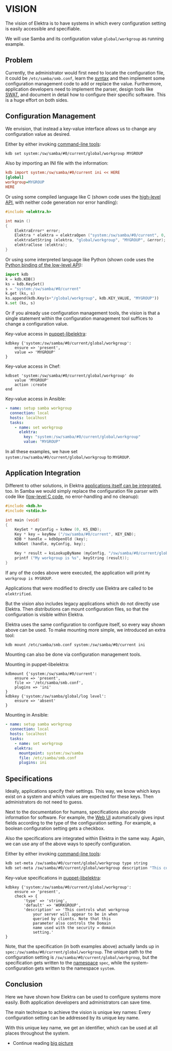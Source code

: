 # VISION

The vision of Elektra is to have systems in which every configuration
setting is easily accessible and specifiable.

We will use Samba and its configuration value `global/workgroup` as
running example.

## Problem

Currently, the administrator would first need to
locate the configuration file, it
could be `/etc/samba/smb.conf`, learn the
[syntax](https://www.samba.org/samba/docs/current/man-html/smb.conf.5.html)
and then implement some configuration management code to add or replace
the value. Furthermore, application developers need to implement
the parser, design tools like [SWAT](https://www.samba.org/samba/docs/old/Samba3-HOWTO/SWAT.html),
and document in detail how to configure their specific software.
This is a huge effort on both sides.

## Configuration Management

We envision, that instead a key-value interface
allows us to change any configuration value
as desired.

Either by either invoking [command-line tools](/doc/help/kdb.md):

```sh
kdb set system:/sw/samba/#0/current/global/workgroup MYGROUP
```

Also by importing an INI file with the information:

```ini
kdb import system:/sw/samba/#0/current ini << HERE
[global]
workgroup=MYGROUP
HERE
```

Or using some compiled language like C
(shown code uses the [high-level API](/src/libs/highlevel),
with neither code generation nor error handling):

```c
#include <elektra.h>

int main ()
{
	ElektraError* error;
	Elektra * elektra = elektraOpen ("system:/sw/samba/#0/current", 0, &error);
	elektraSetString (elektra, "global/workgroup", "MYGROUP", &error);
	elektraClose (elektra);
}
```

Or using some interpreted language like Python
(shown code uses the [Python binding of the low-level API](/doc/tutorials/python-kdb.md)):

```python
import kdb
k = kdb.KDB()
ks = kdb.KeySet()
s = "system:/sw/samba/#0/current"
k.get (ks, s)
ks.append(kdb.Key(s+"/global/workgroup", kdb.KEY_VALUE, "MYGROUP"))
k.set (ks, s)
```

Or if you already use configuration management tools, the vision is that
a single statement within the configuration management tool suffices to
change a configuration value.

Key-value access in [puppet-libelektra](https://puppet.libelektra.org):

```
kdbkey {'system:/sw/samba/#0/current/global/workgroup':
	ensure => 'present',
	value => 'MYGROUP'
}
```

Key-value access in Chef:

```
kdbset 'system:/sw/samba/#0/current/global/workgroup' do
	value 'MYGROUP'
	action :create
end
```

Key-value access in Ansible:

```yaml
- name: setup samba workgroup
  connection: local
  hosts: localhost
  tasks:
    - name: set workgroup
      elektra:
        key: "system:/sw/samba/#0/current/global/workgroup"
        value: "MYGROUP"
```

In all these examples, we have set
`system:/sw/samba/#0/current/global/workgroup` to `MYGROUP`.

## Application Integration

Different to other solutions, in Elektra
[applications itself can be integrated](/doc/tutorials/application-integration.md),
too.
In Samba we would simply replace the configuration file parser
with code like ([low-level C code](https://doc.libelektra.org/api/latest/html/group__key.html),
no error-handling and no cleanup):

```c
#include <kdb.h>
#include <stdio.h>

int main (void)
{
	KeySet * myConfig = ksNew (0, KS_END);
	Key * key = keyNew ("/sw/samba/#0/current", KEY_END);
	KDB * handle = kdbOpenOld (key);
	kdbGet (handle, myConfig, key);

	Key * result = ksLookupByName (myConfig, "/sw/samba/#0/current/global/workgroup", 0);
	printf ("My workgroup is %s", keyString (result));
}

```

If any of the codes above were executed, the
application will print `My workgroup is MYGROUP`.

Applications that were modified to directly use Elektra
are called to be `elektrified`.

But the vision also includes legacy applications which do
not directly use Elektra. Then distributions can mount
configuration files, so that the configuration is
visible within Elektra.

Elektra uses the same configuration to configure itself, so every way
shown above can be used. To make mounting more simple, we introduced an
extra tool:

```sh
kdb mount /etc/samba/smb.conf system:/sw/samba/#0/current ini
```

Mounting can also be done via configuration management
tools.

Mounting in puppet-libelektra:

```
kdbmount {'system:/sw/samba/#0/current':
	ensure => 'present',
	file => '/etc/samba/smb.conf',
	plugins => 'ini'
}
kdbkey {'system:/sw/samba/global/log level':
	ensure => 'absent'
}
```

Mounting in Ansible:

```yaml
- name: setup samba workgroup
  connection: local
  hosts: localhost
  tasks:
    - name: set workgroup
    elektra:
      mountpoint: system:/sw/samba
      file: /etc/samba/smb.conf
      plugins: ini
```

## Specifications

Ideally, applications specify their settings.
This way, we know which keys exist on a system and
which values are expected for these keys.
Then administrators do not need to guess.

Next to the documentation for humans, specifications
also provide information for software.
For example, the [Web UI](/src/tools/webui) automatically
gives input fields according to the type of
the configuration setting. For example, a boolean
configuration setting gets a checkbox.

Also the specifications are integrated within
Elektra in the same way. Again, we can use any
of the above ways to specify configuration.

Either by either invoking [command-line tools](/doc/help/kdb.md):

```sh
kdb set-meta /sw/samba/#0/current/global/workgroup type string
kdb set-meta /sw/samba/#0/current/global/workgroup description "This controls what workgroup your server will appear to be in when queried by clients. Note that this parameter also controls the Domain name used with the security = domain setting."
```

Key-value specifications in [puppet-libelektra](https://puppet.libelektra.org):

```
kdbkey {'system:/sw/samba/#0/current/global/workgroup':
	ensure => 'present',
	check => {
		'type' => 'string',
		'default' => 'WORKGROUP',
		'description' => 'This controls what workgroup
			your server will appear to be in when
			queried by clients. Note that this
			parameter also controls the Domain
			name used with the security = domain
			setting.'
}
```

Note, that the specification (in both examples above) actually lands up in
`spec:/sw/samba/#0/current/global/workgroup`. The unique path to the
configuration setting is `/sw/samba/#0/current/global/workgroup`, but
the specification gets written to the [namespace](/doc/tutorials/namespaces.md)
`spec`, while the system-configuration gets written to the namespace `system`.

## Conclusion

Here we have shown how Elektra can be used
to configure systems more easily.
Both application developers and administrators
can save time.

The main technique to achieve the vision is
unique key names: Every configuration setting
can be addressed by its unique key name.

With this unique key name, we get an identifier,
which can be used at all places throughout the
system.

- Continue reading [big picture](BIGPICTURE.md)
